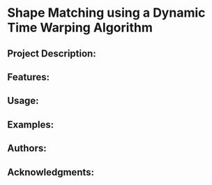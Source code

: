# Shape Matching using a Dynamic Time Warping Algorithm


## Project Description:



## Features:



## Usage:



## Examples:



## Authors:


## Acknowledgments:

